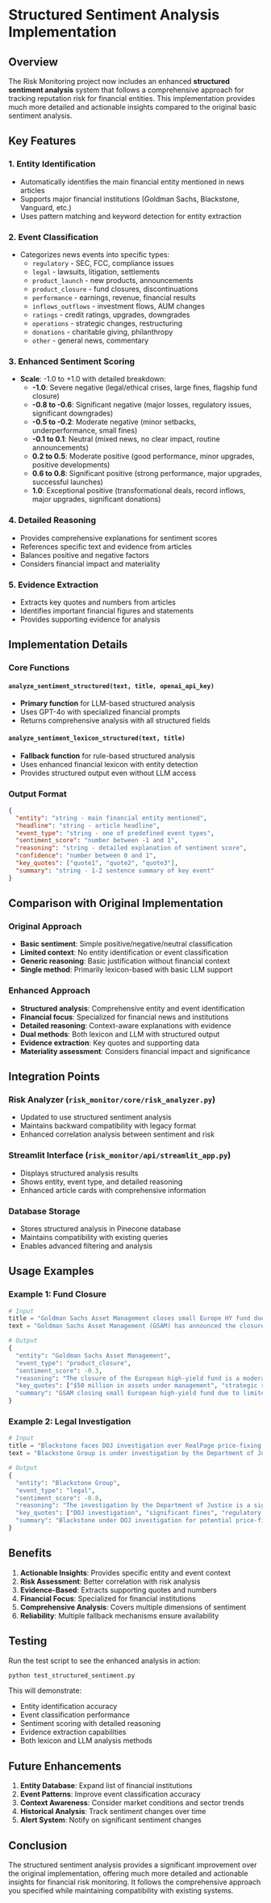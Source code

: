 # Structured Sentiment Analysis Implementation

## Overview

The Risk Monitoring project now includes an enhanced **structured sentiment analysis** system that follows a comprehensive approach for tracking reputation risk for financial entities. This implementation provides much more detailed and actionable insights compared to the original basic sentiment analysis.

## Key Features

### 1. **Entity Identification**
- Automatically identifies the main financial entity mentioned in news articles
- Supports major financial institutions (Goldman Sachs, Blackstone, Vanguard, etc.)
- Uses pattern matching and keyword detection for entity extraction

### 2. **Event Classification**
- Categorizes news events into specific types:
  - `regulatory` - SEC, FCC, compliance issues
  - `legal` - lawsuits, litigation, settlements
  - `product_launch` - new products, announcements
  - `product_closure` - fund closures, discontinuations
  - `performance` - earnings, revenue, financial results
  - `inflows_outflows` - investment flows, AUM changes
  - `ratings` - credit ratings, upgrades, downgrades
  - `operations` - strategic changes, restructuring
  - `donations` - charitable giving, philanthropy
  - `other` - general news, commentary

### 3. **Enhanced Sentiment Scoring**
- **Scale**: -1.0 to +1.0 with detailed breakdown:
  - **-1.0**: Severe negative (legal/ethical crises, large fines, flagship fund closure)
  - **-0.8 to -0.6**: Significant negative (major losses, regulatory issues, significant downgrades)
  - **-0.5 to -0.2**: Moderate negative (minor setbacks, underperformance, small fines)
  - **-0.1 to 0.1**: Neutral (mixed news, no clear impact, routine announcements)
  - **0.2 to 0.5**: Moderate positive (good performance, minor upgrades, positive developments)
  - **0.6 to 0.8**: Significant positive (strong performance, major upgrades, successful launches)
  - **1.0**: Exceptional positive (transformational deals, record inflows, major upgrades, significant donations)

### 4. **Detailed Reasoning**
- Provides comprehensive explanations for sentiment scores
- References specific text and evidence from articles
- Balances positive and negative factors
- Considers financial impact and materiality

### 5. **Evidence Extraction**
- Extracts key quotes and numbers from articles
- Identifies important financial figures and statements
- Provides supporting evidence for analysis

## Implementation Details

### Core Functions

#### `analyze_sentiment_structured(text, title, openai_api_key)`
- **Primary function** for LLM-based structured analysis
- Uses GPT-4o with specialized financial prompts
- Returns comprehensive analysis with all structured fields

#### `analyze_sentiment_lexicon_structured(text, title)`
- **Fallback function** for rule-based structured analysis
- Uses enhanced financial lexicon with entity detection
- Provides structured output even without LLM access

### Output Format

```json
{
  "entity": "string - main financial entity mentioned",
  "headline": "string - article headline", 
  "event_type": "string - one of predefined event types",
  "sentiment_score": "number between -1 and 1",
  "reasoning": "string - detailed explanation of sentiment score",
  "confidence": "number between 0 and 1",
  "key_quotes": ["quote1", "quote2", "quote3"],
  "summary": "string - 1-2 sentence summary of key event"
}
```

## Comparison with Original Implementation

### Original Approach
- **Basic sentiment**: Simple positive/negative/neutral classification
- **Limited context**: No entity identification or event classification
- **Generic reasoning**: Basic justification without financial context
- **Single method**: Primarily lexicon-based with basic LLM support

### Enhanced Approach
- **Structured analysis**: Comprehensive entity and event identification
- **Financial focus**: Specialized for financial news and institutions
- **Detailed reasoning**: Context-aware explanations with evidence
- **Dual methods**: Both lexicon and LLM with structured output
- **Evidence extraction**: Key quotes and supporting data
- **Materiality assessment**: Considers financial impact and significance

## Integration Points

### Risk Analyzer (`risk_monitor/core/risk_analyzer.py`)
- Updated to use structured sentiment analysis
- Maintains backward compatibility with legacy format
- Enhanced correlation analysis between sentiment and risk

### Streamlit Interface (`risk_monitor/api/streamlit_app.py`)
- Displays structured analysis results
- Shows entity, event type, and detailed reasoning
- Enhanced article cards with comprehensive information

### Database Storage
- Stores structured analysis in Pinecone database
- Maintains compatibility with existing queries
- Enables advanced filtering and analysis

## Usage Examples

### Example 1: Fund Closure
```python
# Input
title = "Goldman Sachs Asset Management closes small Europe HY fund due to limited demand"
text = "Goldman Sachs Asset Management (GSAM) has announced the closure..."

# Output
{
  "entity": "Goldman Sachs Asset Management",
  "event_type": "product_closure", 
  "sentiment_score": -0.3,
  "reasoning": "The closure of the European high-yield fund is a moderate negative event...",
  "key_quotes": ["$50 million in assets under management", "strategic realignment"],
  "summary": "GSAM closing small European high-yield fund due to limited demand"
}
```

### Example 2: Legal Investigation
```python
# Input  
title = "Blackstone faces DOJ investigation over RealPage price-fixing allegations"
text = "Blackstone Group is under investigation by the Department of Justice..."

# Output
{
  "entity": "Blackstone Group",
  "event_type": "legal",
  "sentiment_score": -0.8,
  "reasoning": "The investigation by the Department of Justice is a significant legal issue...",
  "key_quotes": ["DOJ investigation", "significant fines", "regulatory scrutiny"],
  "summary": "Blackstone under DOJ investigation for potential price-fixing"
}
```

## Benefits

1. **Actionable Insights**: Provides specific entity and event context
2. **Risk Assessment**: Better correlation with risk analysis
3. **Evidence-Based**: Extracts supporting quotes and numbers
4. **Financial Focus**: Specialized for financial institutions
5. **Comprehensive Analysis**: Covers multiple dimensions of sentiment
6. **Reliability**: Multiple fallback mechanisms ensure availability

## Testing

Run the test script to see the enhanced analysis in action:

```bash
python test_structured_sentiment.py
```

This will demonstrate:
- Entity identification accuracy
- Event classification performance  
- Sentiment scoring with detailed reasoning
- Evidence extraction capabilities
- Both lexicon and LLM analysis methods

## Future Enhancements

1. **Entity Database**: Expand list of financial institutions
2. **Event Patterns**: Improve event classification accuracy
3. **Context Awareness**: Consider market conditions and sector trends
4. **Historical Analysis**: Track sentiment changes over time
5. **Alert System**: Notify on significant sentiment changes

## Conclusion

The structured sentiment analysis provides a significant improvement over the original implementation, offering much more detailed and actionable insights for financial risk monitoring. It follows the comprehensive approach you specified while maintaining compatibility with existing systems.

